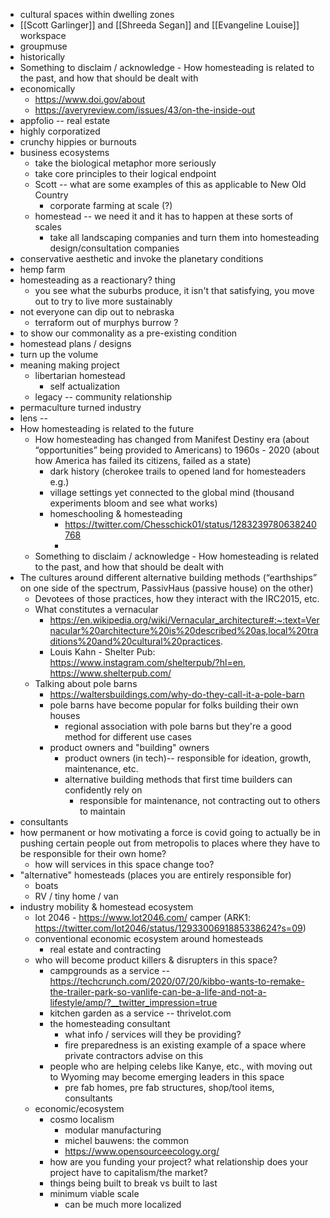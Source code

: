 - cultural spaces within dwelling zones 
- [[Scott Garlinger]] and [[Shreeda Segan]] and [[Evangeline Louise]] workspace 
- groupmuse 
- historically  
- Something to disclaim / acknowledge - How homesteading is related to the past, and how that should be dealt with
- economically
    - https://www.doi.gov/about
    - https://averyreview.com/issues/43/on-the-inside-out 
- appfolio  -- real estate
- highly corporatized 
- crunchy hippies or burnouts 
- business ecosystems
    - take the biological metaphor more seriously 
    - take core principles to their logical endpoint 
    - Scott -- what are some examples of this as applicable to New Old Country 
        - corporate farming at scale (?) 
    - homestead -- we need it and it has to happen at these sorts of scales
        - take all landscaping companies and turn them into homesteading design/consultation companies  
- conservative aesthetic and invoke the planetary conditions 
- hemp farm 
- homesteading as a reactionary? thing 
    - you see what the suburbs produce, it isn't that satisfying, you move out to try to live more sustainably 
- not everyone can dip out to nebraska 
    - terraform out of murphys burrow ? 
- to show our commonality as a pre-existing condition 
- homestead plans / designs 
- turn up the volume 
- meaning making project 
    - libertarian homestead
        - self actualization 
    - legacy -- community relationship
- permaculture turned industry 
- lens -- 
- How homesteading is related to the future
    - How homesteading has changed from Manifest Destiny era (about “opportunities” being provided to Americans) to 1960s - 2020 (about how America has failed its citizens, failed as a state)
        - dark history (cherokee trails to opened land for homesteaders e.g.) 
        - village settings yet connected to the global mind (thousand experiments bloom and see what works)
        - homeschooling & homesteading
            - https://twitter.com/Chesschick01/status/1283239780638240768
            - 
    - Something to disclaim / acknowledge - How homesteading is related to the past, and how that should be dealt with
- The cultures around different alternative building methods (“earthships” on one side of the spectrum, PassivHaus (passive house) on the other)
    - Devotees of those practices, how they interact with the IRC2015, etc.
    - What constitutes a vernacular
        - https://en.wikipedia.org/wiki/Vernacular_architecture#:~:text=Vernacular%20architecture%20is%20described%20as,local%20traditions%20and%20cultural%20practices.
        - Louis Kahn - Shelter Pub: https://www.instagram.com/shelterpub/?hl=en, https://www.shelterpub.com/
    - Talking about pole barns
        - https://waltersbuildings.com/why-do-they-call-it-a-pole-barn
        - pole barns have become popular for folks building their own houses 
            - regional association with pole barns but they're a good method for different use cases 
        - product owners and "building" owners 
            - product owners (in tech)-- responsible for ideation, growth, maintenance, etc. 
            - alternative building methods that first time builders can confidently rely on 
                - responsible for maintenance, not contracting out to others to maintain 
- consultants 
- how permanent or how motivating a force is covid going to actually be in pushing certain people out from metropolis to places where they have to be responsible for their own home? 
    - how will services in this space change too? 
- "alternative" homesteads (places you are entirely responsible for)
    - boats 
    - RV / tiny home / van 
- industry mobility  & homestead ecosystem 
    - lot 2046 - https://www.lot2046.com/ camper (ARK1: https://twitter.com/lot2046/status/1293300691885338624?s=09)
    - conventional economic ecosystem around homesteads
        -  real estate and contracting 
    - who will become product killers & disrupters in this space? 
        - campgrounds as a service -- https://techcrunch.com/2020/07/20/kibbo-wants-to-remake-the-trailer-park-so-vanlife-can-be-a-life-and-not-a-lifestyle/amp/?__twitter_impression=true
        - kitchen garden as a service -- thrivelot.com 
        - the homesteading consultant 
            - what info / services will they be providing? 
            - fire preparedness is an existing example of a space where private contractors advise on this 
        - people who are helping celebs like Kanye, etc., with moving out to Wyoming may become emerging leaders in this space
            - pre fab homes, pre fab structures, shop/tool items, consultants 
    - economic/ecosystem 
        - cosmo localism 
            - modular manufacturing 
            - michel bauwens: the common 
            - https://www.opensourceecology.org/ 
        - how are you funding your project? what relationship does your project have to capitalism/the market?
        - things being built to break vs built to last 
        - minimum viable scale 
            - can be much more localized 
